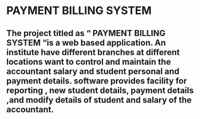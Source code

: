 # PAYMENT BILLING SYSTEM

## The project titled as “ PAYMENT BILLING SYSTEM “is a web based application. An institute have different branches at different locations want to control and maintain the accountant salary and student personal and payment details. software provides facility for reporting , new student details, payment details ,and modify details of student and salary of the accountant.
